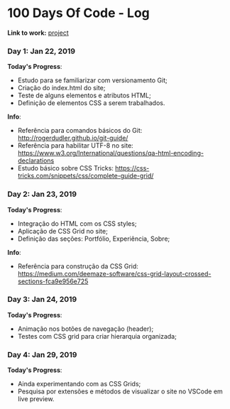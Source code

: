 # 100 Days Of Code - Log

**Link to work:**
[project](https://github.com/JoaoProvin/site-portfolio)

### Day 1: Jan 22, 2019

**Today's Progress**:
- Estudo para se familiarizar com versionamento Git;
- Criação do index.html do site;
- Teste de alguns elementos e atributos HTML;
- Definição de elementos CSS a serem trabalhados.

**Info**:
- Referência para comandos básicos do Git: http://rogerdudler.github.io/git-guide/
- Referência para habilitar UTF-8 no site: https://www.w3.org/International/questions/qa-html-encoding-declarations
- Estudo básico sobre CSS Tricks: https://css-tricks.com/snippets/css/complete-guide-grid/

### Day 2: Jan 23, 2019

**Today's Progress**:
- Integração do HTML com os CSS styles;
- Aplicação de CSS Grid no site;
- Definição das seções: Portfólio, Experiência, Sobre;

**Info**:
- Referência para construção da CSS Grid: https://medium.com/deemaze-software/css-grid-layout-crossed-sections-fca9e956e725

### Day 3: Jan 24, 2019

**Today's Progress**:
- Animação nos botões de navegação (header);
- Testes com CSS grid para criar hierarquia organizada;


### Day 4: Jan 29, 2019

**Today's Progress**:
- Ainda experimentando com as CSS Grids;
- Pesquisa por extensões e métodos de visualizar o site no VSCode em live preview.
